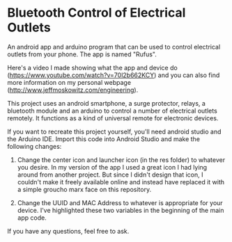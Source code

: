 # Bluetooth Control of Electrical Outlets
An android app and arduino program that can be used to control electrical outlets from your phone. The app is named "Rufus".

Here's a video I made showing what the app and device do (https://www.youtube.com/watch?v=70l2b662KCY) and you can also find more information on my personal webpage (http://www.jeffmoskowitz.com/engineering).

This project uses an android smartphone, a surge protector, relays, a bluetooth module and an arduino to control a number of electrical outlets remotely. It functions as a kind of universal remote for electronic devices.

If you want to recreate this project yourself, you'll need android studio and the Arduino IDE. Import this code into Android Studio and make the following changes:

1. Change the center icon and launcher icon (in the res folder) to whatever you desire. In my version of the app I used a great icon I had lying around from another project. But since I didn't design that icon, I couldn't make it freely available online and instead have replaced it with a simple groucho marx face on this repository.

2. Change the UUID and MAC Address to whatever is appropriate for your device. I've highlighted these two variables in the beginning of the main app code.

If you have any questions, feel free to ask.
